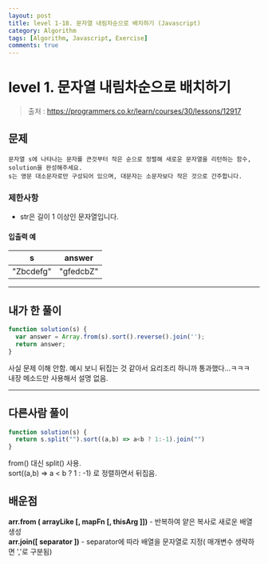 ```yaml
---
layout: post
title: level 1-18. 문자열 내림차순으로 배치하기 (Javascript)
category: Algorithm
tags: [Algorithm, Javascript, Exercise]
comments: true
---
```

# level 1. 문자열 내림차순으로 배치하기
> 출처 : <https://programmers.co.kr/learn/courses/30/lessons/12917>

## 문제

```
문자열 s에 나타나는 문자를 큰것부터 작은 순으로 정렬해 새로운 문자열을 리턴하는 함수, solution을 완성해주세요.
s는 영문 대소문자로만 구성되어 있으며, 대문자는 소문자보다 작은 것으로 간주합니다.
```

### 제한사항

- str은 길이 1 이상인 문자열입니다.

#### 입출력 예

| s         | answer    |
| --------- | --------- |
| "Zbcdefg" | "gfedcbZ" |

***

## 내가 한 풀이
```javascript
function solution(s) {
  var answer = Array.from(s).sort().reverse().join('');
  return answer;
}
```
사실 문제 이해 안함. 예시 보니 뒤집는 것 같아서 요리조리 하니까 통과했다...ㅋㅋㅋ  
내장 메소드만 사용해서 설명 없음.

***

## 다른사람 풀이
```javascript
function solution(s) {
  return s.split("").sort((a,b) => a<b ? 1:-1).join("")
}
```
from() 대신 split() 사용.  
sort((a,b) => a < b ? 1 : -1) 로 정렬하면서 뒤집음.

## 배운점

**arr.from ( arrayLike [, mapFn [, thisArg ]])** - 반복하여 얕은 복사로 새로운 배열 생성  
**arr.join([ separator ])** - separator에 따라 배열을 문자열로 지정( 매개변수 생략하면 ','로 구분됨)
